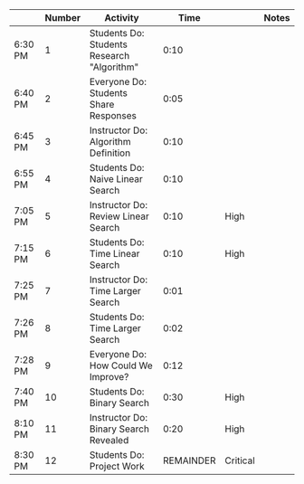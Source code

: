 |         | Number | Activity                                   | Time      |          | Notes |
| ------- | ------ | ------------------------------------------ | --------- | -------- | ----- |
| 6:30 PM | 1      | Students Do: Students Research "Algorithm" | 0:10      |          |       |
| 6:40 PM | 2      | Everyone Do: Students Share Responses      | 0:05      |          |       |
| 6:45 PM | 3      | Instructor Do: Algorithm Definition        | 0:10      |          |       |
| 6:55 PM | 4      | Students Do: Naive Linear Search           | 0:10      |          |       |
| 7:05 PM | 5      | Instructor Do: Review Linear Search        | 0:10      | High     |       |
| 7:15 PM | 6      | Students Do: Time Linear Search            | 0:10      | High     |       |
| 7:25 PM | 7      | Instructor Do: Time Larger Search          | 0:01      |          |       |
| 7:26 PM | 8      | Students Do: Time Larger Search            | 0:02      |          |       |
| 7:28 PM | 9      | Everyone Do: How Could We Improve?         | 0:12      |          |       |
| 7:40 PM | 10     | Students Do: Binary Search                 | 0:30      | High     |       |
| 8:10 PM | 11     | Instructor Do: Binary Search Revealed      | 0:20      | High     |       |
| 8:30 PM | 12     | Students Do: Project Work                  | REMAINDER | Critical |       |
